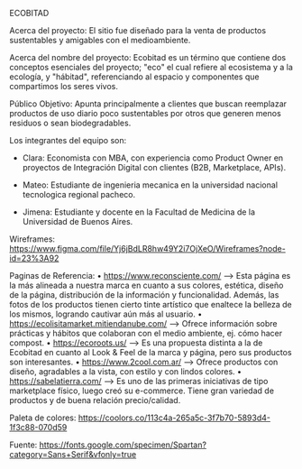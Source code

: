 ECOBITAD

Acerca del proyecto:
El sitio fue diseñado para la venta de productos sustentables y amigables con el medioambiente. 

Acerca del nombre del proyecto:
Ecobitad es un término que contiene dos conceptos esenciales del proyecto; "eco" el cual refiere al ecosistema y a la ecología, y "hábitad", referenciando al espacio y componentes que compartimos los seres vivos.

Público Objetivo: 
Apunta principalmente a clientes que buscan reemplazar productos de uso diario poco sustentables por otros que generen menos residuos o sean biodegradables.

Los integrantes del equipo son:
- Clara: Economista con MBA, con experiencia como Product Owner en proyectos de Integración Digital con clientes (B2B, Marketplace, APIs).

- Mateo: Estudiante  de ingenieria mecanica en la universidad nacional tecnologica regional pacheco.

- Jimena: Estudiante y docente en la Facultad de Medicina de la Universidad de Buenos Aires.


Wireframes:
https://www.figma.com/file/Yj6jBdLR8hw49Y2i7OjXeO/Wireframes?node-id=23%3A92


Paginas de Referencia:
•	https://www.reconsciente.com/ --> Esta página es la más alineada a nuestra marca en cuanto a sus colores, estética, diseño de la página, distribución de la información y funcionalidad. Además, las fotos de los productos tienen cierto tinte artístico que enaltece la belleza de los mismos, logrando cautivar aún más al usuario.
•	https://ecolisitamarket.mitiendanube.com/ --> Ofrece información sobre prácticas y hábitos que colaboran con el medio ambiente, ej. cómo hacer compost.
•	https://ecoroots.us/ --> Es una propuesta distinta a la de Ecobitad en cuanto al Look & Feel de la marca y página, pero sus productos son interesantes.
•	https://www.2cool.com.ar/ --> Ofrece productos con diseño, agradables a la vista, con estilo y con lindos colores.
•	https://sabelatierra.com/ --> Es uno de las primeras iniciativas de tipo marketplace físico, luego creó su e-commerce. Tiene gran variedad de productos y de buena relación precio/calidad.



Paleta de colores: 
https://coolors.co/113c4a-265a5c-3f7b70-5893d4-1f3c88-070d59

Fuente: 
https://fonts.google.com/specimen/Spartan?category=Sans+Serif&vfonly=true
